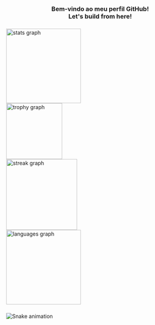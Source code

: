 <h3 align="center">Bem-vindo ao meu perfil GitHub!<br>Let's build from here!</h3>

###

<div align="left">
  <img src="https://github-readme-stats.vercel.app/api?username=barraviera&hide_title=false&hide_rank=false&show_icons=true&include_all_commits=true&count_private=true&disable_animations=false&theme=dracula&locale=en&hide_border=false&order=1&custom_title=Thiago%20Barraviera's%20GitHub%20Stats" height="200" alt="stats graph" /> <br>
  <img src="https://github-profile-trophy.vercel.app?username=barraviera&theme=dracula&column=8&row=1&margin-w=5&margin-h=0&no-bg=false&no-frame=false&order=4" height="150" alt="trophy graph" /> <br>
  <img src="https://streak-stats.demolab.com?user=barraviera&locale=en&mode=daily&theme=dracula&hide_border=false&border_radius=5&order=3" height="190" alt="streak graph" /> <br>
  <img src="https://github-readme-stats.vercel.app/api/top-langs?username=barraviera&locale=en&hide_title=false&layout=compact&card_width=320&langs_count=8&theme=dracula&hide_border=false&order=2&custom_title=Most%20Used%20Languages" height="200" alt="languages graph"  />
</div>

###

<img src="https://raw.githubusercontent.com/barraviera/barraviera/output/snake.svg" alt="Snake animation" />

###

